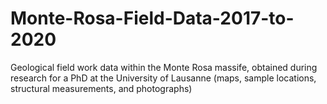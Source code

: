 # Monte-Rosa-Field-Data-2017-to-2020
Geological field work data within the Monte Rosa massife, obtained during research for a PhD at the University of Lausanne (maps, sample locations, structural measurements, and photographs)
